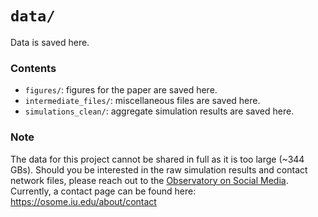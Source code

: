 # `data/`

Data is saved here.

### Contents
- `figures/`: figures for the paper are saved here.
- `intermediate_files/`: miscellaneous files are saved here.
- `simulations_clean/`: aggregate simulation results are saved here.


### Note
The data for this project cannot be shared in full as it is too large (~344 GBs).
Should you be interested in the raw simulation results and contact network files, please reach out to the [Observatory on Social Media](https://osome.iu.edu/).
Currently, a contact page can be found here: https://osome.iu.edu/about/contact